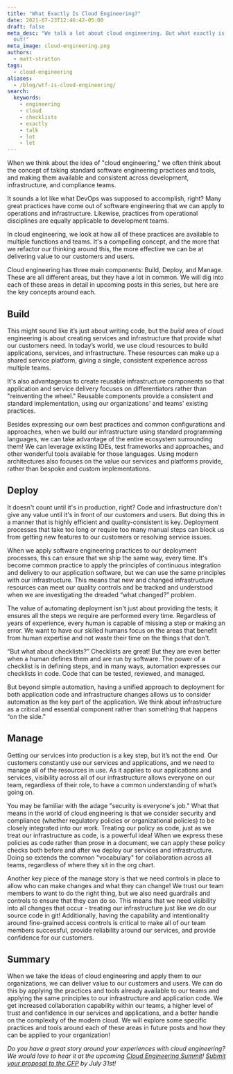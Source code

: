 ```yaml
---
title: "What Exactly Is Cloud Engineering?"
date: 2021-07-23T12:46:42-05:00
draft: false
meta_desc: "We talk a lot about cloud engineering. But what exactly is it? Let's find
  out!"
meta_image: cloud-engineering.png
authors:
  - matt-stratton
tags:
  - cloud-engineering
aliases:
  - /blog/wtf-is-cloud-engineering/
search:
  keywords:
    - engineering
    - cloud
    - checklists
    - exactly
    - talk
    - lot
    - let
---
```


When we think about the idea of "cloud engineering," we often think about the concept of taking standard software engineering practices and tools, and making them available and consistent across development, infrastructure, and compliance teams.

It sounds a lot like what DevOps was supposed to accomplish, right? Many great practices have come out of software engineering that we can apply to operations and infrastructure. Likewise, practices from operational disciplines are equally applicable to development teams.

In cloud engineering, we look at how all of these practices are available to multiple functions and teams. It's a compelling concept, and the more that we refactor our thinking around this, the more effective we can be at delivering value to our customers and users.

<!--more-->

Cloud engineering has three main components: Build, Deploy, and Manage. These are all different areas, but they have a lot in common. We will dig into each of these areas in detail in upcoming posts in this series, but here are the key concepts around each.

## Build

This might sound like it’s just about writing code, but the *build* area of cloud engineering is about creating services and infrastructure that provide what our customers need. In today’s world, we use cloud resources to build applications, services, and infrastructure. These resources can make up a shared service platform, giving a single, consistent experience across multiple teams.

It's also advantageous to create reusable infrastructure components so that application and service delivery focuses on differentiators rather than "reinventing the wheel." Reusable components provide a consistent and standard implementation, using our organizations' and teams' existing practices.

Besides expressing our own best practices and common configurations and approaches, when we build our infrastructure using standard programming languages, we can take advantage of the entire ecosystem surrounding them! We can leverage existing IDEs, test frameworks and approaches, and other wonderful tools available for those languages. Using modern architectures also focuses on the value our services and platforms provide, rather than bespoke and custom implementations.

## Deploy

It doesn't count until it's in production, right? Code and infrastructure don't give any value until it's in front of our customers and users. But doing this in a manner that is highly efficient and quality-consistent is key. Deployment processes that take too long or require too many manual steps can block us from getting new features to our customers or resolving service issues.

When we apply software engineering practices to our deployment processes, this can ensure that we ship the same way, every time. It's become common practice to apply the principles of continuous integration and delivery to our application software, but we can use the same principles with our infrastructure. This means that new and changed infrastructure resources can meet our quality controls and be tracked and understood when we are investigating the dreaded “what changed?” problem.

The value of automating deployment isn't just about providing the tests; it ensures all the steps we require are performed every time. Regardless of years of experience, every human is capable of missing a step or making an error. We want to have our skilled humans focus on the areas that benefit from human expertise and not waste their time on the things that don't.

“But what about checklists?” Checklists are great! But they are even better when a human defines them and are run by software. The power of a checklist is in defining steps, and in many ways, automation expresses our checklists in code. Code that can be tested, reviewed, and managed.

But beyond simple automation, having a unified approach to deployment for both application code and infrastructure changes allows us to consider automation as the key part of the application. We think about infrastructure as a critical and essential component rather than something that happens “on the side.”

## Manage

Getting our services into production is a key step, but it’s not the end. Our customers constantly use our services and applications, and we need to manage all of the resources in use. As it applies to our applications and services, visibility across all of our infrastructure allows everyone on our team, regardless of their role, to have a common understanding of what’s going on.

You may be familiar with the adage "security is everyone's job." What that means in the world of cloud engineering is that we consider security and compliance (whether regulatory policies or organizational policies) to be closely integrated into our work. Treating our policy as code, just as we treat our infrastructure as code, is a powerful idea! When we express these policies as code rather than prose in a document, we can apply these policy checks both before and after we deploy our services and infrastructure. Doing so extends the common "vocabulary" for collaboration across all teams, regardless of where they sit in the org chart.

Another key piece of the manage story is that we need controls in place to allow who can make changes and what they can change! We trust our team members to want to do the right thing, but we also need guardrails and controls to ensure that they can do so. This means that we need visibility into all changes that occur - treating our infrastructure just like we do our source code in git! Additionally, having the capability and intentionality around fine-grained access controls is critical to make all of our team members successful, provide reliability around our services, and provide confidence for our customers.

## Summary

When we take the ideas of cloud engineering and apply them to our organizations, we can deliver value to our customers and users. We can do this by applying the practices and tools already available to our teams and applying the same principles to our infrastructure and application code. We get increased collaboration capability within our teams, a higher level of trust and confidence in our services and applications, and a better handle on the complexity of the modern cloud. We will explore some specific practices and tools around each of these areas in future posts and how they can be applied to your organization!

*Do you have a great story around your experiences with cloud engineering? We would love to hear it at the upcoming [Cloud Engineering Summit](https://www.pulumi.com/cloud-engineering/)! [Submit your proposal to the CFP](https://sessionize.com/cloud-engineering-summit-hosted-by-pulumi/) by July 31st!*
